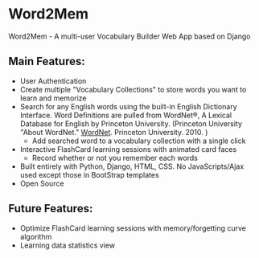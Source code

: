 # Word2Mem
Word2Mem - A multi-user Vocabulary Builder Web App based on Django

## Main Features:
- User Authentication
- Create multiple "Vocabulary Collections" to store words you want to learn and memorize
- Search for any English words using the built-in English Dictionary Interface. Word Definitions are pulled from WordNet®, A Lexical Database for English by Princeton University. (Princeton University "About WordNet." [WordNet](https://wordnet.princeton.edu/). Princeton University. 2010. )
  - Add searched word to a vocabulary collection with a single click
- Interactive FlashCard learning sessions with animated card faces
  - Record whether or not you remember each words
- Built entirely with Python, Django, HTML, CSS. No JavaScripts/Ajax used except those in BootStrap templates
- Open Source

## Future Features:
- Optimize FlashCard learning sessions with memory/forgetting curve algorithm
- Learning data statistics view
